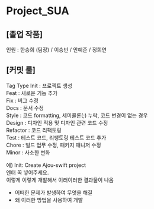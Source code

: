 # Project_SUA

## [졸업 작품]

인원 : 한승희 (팀장) / 이승빈 / 안예준 / 정희연

## [커밋 룰]

Tag Type
Init : 프로젝트 생성  
Feat : 새로운 기능 추가  
Fix : 버그 수정  
Docs : 문서 수정  
Style : 코드 formatting, 세미콜론(;) 누락, 코드 변경이 없는 경우  
Design : 디자인 적용 및 디자인 관련 코드 수정  
Refactor : 코드 리팩토링  
Test : 테스트 코드, 리팽토링 테스트 코드 추가  
Chore : 빌드 업무 수정, 패키지 매니저 수정  
Minor : 사소한 변화

예) 
Init: Create Ajou-swift project  
엔터 꼭 넣어주세요.  
이렇게 이렇게 개발해서 이러이러한 결과물이 나옴  
- 어떠한 문제가 발생하여 무엇을 해결  
- 왜 이러한 방법을 사용하여 개발

